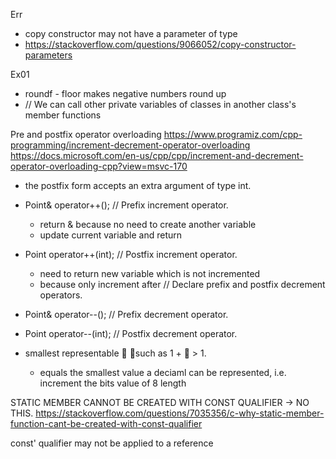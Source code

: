 Err
- copy constructor may not have a parameter of type
- https://stackoverflow.com/questions/9066052/copy-constructor-parameters


Ex01
- roundf - floor makes negative numbers round up
- // We can call other private variables of classes in another class's member functions


Pre and postfix operator overloading
https://www.programiz.com/cpp-programming/increment-decrement-operator-overloading
https://docs.microsoft.com/en-us/cpp/cpp/increment-and-decrement-operator-overloading-cpp?view=msvc-170
- the postfix form accepts an extra argument of type int.

- Point& operator++();       // Prefix increment operator.
    - return & because no need to create another variable
    - update current variable and return
- Point operator++(int);     // Postfix increment operator.
    - need to return new variable which is not incremented
    - because only increment after
   // Declare prefix and postfix decrement operators.
- Point& operator--();       // Prefix decrement operator.
- Point operator--(int);     // Postfix decrement operator.

- smallest representable  such as 1 +  > 1.
    - equals the smallest value a deciaml can be represented, i.e. increment the bits value of 8 length

STATIC MEMBER CANNOT BE CREATED WITH CONST QUALIFIER -> NO THIS.
https://stackoverflow.com/questions/7035356/c-why-static-member-function-cant-be-created-with-const-qualifier


const' qualifier may not be applied to a reference

